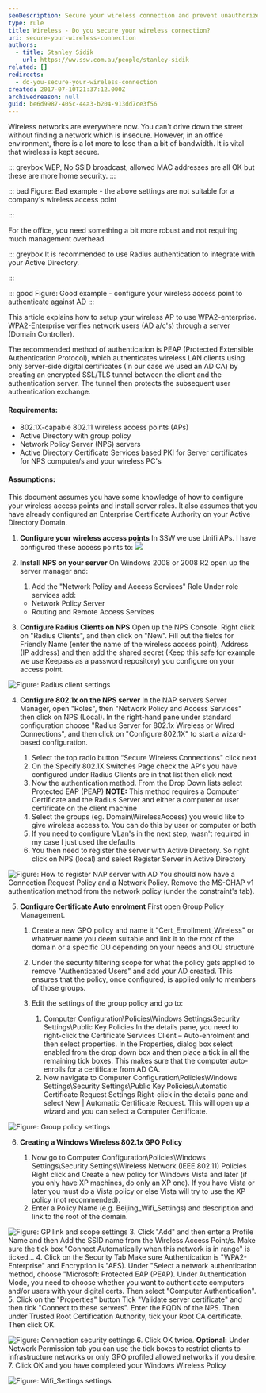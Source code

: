 ```yaml
---
seoDescription: Secure your wireless connection and prevent unauthorized access to your office network with WPA2-Enterprise authentication using Radius servers and Active Directory.
type: rule
title: Wireless - Do you secure your wireless connection?
uri: secure-your-wireless-connection
authors:
  - title: Stanley Sidik
    url: https://ww.ssw.com.au/people/stanley-sidik
related: []
redirects:
  - do-you-secure-your-wireless-connection
created: 2017-07-10T21:37:12.000Z
archivedreason: null
guid: be6d9987-405c-44a3-b204-913dd7ce3f56
---
```


Wireless networks are everywhere now. You can't drive down the street without finding a network which is insecure. However, in an office environment, there is a lot more to lose than a bit of bandwidth. It is vital that wireless is kept secure.

<!--endintro-->

::: greybox
WEP, No SSID broadcast, allowed MAC addresses are all OK but these are more home security.
:::

::: bad
Figure: Bad example - the above settings are not suitable for a company's wireless access point

:::

For the office, you need something a bit more robust and not requiring much management overhead.

::: greybox
It is recommended to use Radius authentication to integrate with your Active Directory.

:::

::: good
Figure: Good example - configure your wireless access point to authenticate against AD
:::

This article explains how to setup your wireless AP to use WPA2-enterprise. WPA2-Enterprise verifies network users (AD a/c's) through a server (Domain Controller).

The recommended method of authentication is PEAP (Protected Extensible Authentication Protocol), which authenticates wireless LAN clients using only server-side digital certificates (In our case we used an AD CA) by creating an encrypted SSL/TLS tunnel between the client and the authentication server. The tunnel then protects the subsequent user authentication exchange.

#### Requirements:

- 802.1X-capable 802.11 wireless access points (APs)
- Active Directory with group policy
- Network Policy Server (NPS) servers
- Active Directory Certificate Services based PKI for Server certificates for NPS computer/s and your wireless PC's

#### Assumptions:

This document assumes you have some knowledge of how to configure your wireless access points and install server roles. It also assumes that you have already configured an Enterprise Certificate Authority on your Active Directory Domain.

1. **Configure your wireless access points**
   In SSW we use Unifi APs. I have configured these access points to:
   ![](ubntuap-ac-lite.jpg)
2. **Install NPS on your server**
   On Windows 2008 or 2008 R2 open up the server manager and:

   1. Add the "Network Policy and Access Services" Role
      Under role services add:

   - Network Policy Server
   - Routing and Remote Access Services

3. **Configure Radius Clients on NPS**
   Open up the NPS Console. Right click on "Radius Clients", and then click on "New".
   Fill out the fields for Friendly Name (enter the name of the wireless access point), Address (IP address) and then add the shared secret (Keep this safe for example we use Keepass as a password repository) you configure on your access point.

![Figure: Radius client settings](NPS2.png)

4. **Configure 802.1x on the NPS server**
   In the NAP servers Server Manager, open "Roles", then "Network Policy and Access Services" then click on NPS (Local).
   In the right-hand pane under standard configuration choose "Radius Server for 802.1x Wireless or Wired Connections", and then click on "Configure 802.1X" to start a wizard-based configuration.

   1. Select the top radio button “Secure Wireless Connections" click next
   2. On the Specify 802.1X Switches Page check the AP's you have configured under Radius Clients are in that list then click next
   3. Now the authentication method. From the Drop Down lists select Protected EAP (PEAP)
      **NOTE:** This method requires a Computer Certificate and the Radius Server and either a computer or user certificate on the client machine
   4. Select the groups (eg. Domain\WirelessAccess) you would like to give wireless access to. You can do this by user or computer or both
   5. If you need to configure VLan's in the next step, wasn't required in my case I just used the defaults
   6. You then need to register the server with Active Directory. So right click on NPS (local) and select Register Server in Active Directory

![Figure: How to register NAP server with AD](NPS.png)
You should now have a Connection Request Policy and a Network Policy. Remove the MS-CHAP v1 authentication method from the network policy (under the constraint's tab).

5. **Configure Certificate Auto enrolment**
   First open Group Policy Management.

   1. Create a new GPO policy and name it "Cert_Enrollment_Wireless" or whatever name you deem suitable and link it to the root of the domain or a specific OU depending on your needs and OU structure
   2. Under the security filtering scope for what the policy gets applied to remove "Authenticated Users" and add your AD created. This ensures that the policy, once configured, is applied only to members of those groups.
   3. Edit the settings of the group policy and go to:

      1. Computer Configuration\Policies\Windows Settings\Security Settings\Public Key Policies
         In the details pane, you need to right-click the Certificate Services Client – Auto-enrolment and then select properties.
         In the Properties, dialog box select enabled from the drop down box and then place a tick in all the remaining tick boxes. This makes sure that the computer auto-enrolls for a certificate from AD CA.
      2. Now navigate to Computer Configuration\Policies\Windows Settings\Security Settings\Public Key Policies\Automatic Certificate Request Settings
         Right-click in the details pane and select New | Automatic Certificate Request.
         This will open up a wizard and you can select a Computer Certificate.

![Figure: Group policy settings](Cert4.png)

6. **Creating a Windows Wireless 802.1x GPO Policy**

   1. Now go to Computer Configuration\Policies\Windows Settings\Security Settings\Wireless Network (IEEE 802.11) Policies
      Right click and Create a new policy for Windows Vista and later (if you only have XP machines, do only an XP one). If you have Vista or later you must do a Vista policy or else Vista will try to use the XP policy (not recommended).
   2. Enter a Policy Name (e.g. Beijing_Wifi_Settings) and description and link to the root of the domain.

![Figure: GP link and scope settings](Cert3.png) 3. Click "Add" and then enter a Profile Name and then Add the SSID name from the Wireless Access Point/s. Make sure the tick box "Connect Automatically when this network is in range" is ticked... 4. Click on the Security Tab
Make sure Authentication is "WPA2-Enterprise" and Encryption is "AES).
Under "Select a network authentication method, choose "Microsoft: Protected EAP (PEAP).
Under Authentication Mode, you need to choose whether you want to authenticate computers and/or users with your digital certs. Then select "Computer Authentication". 5. Click on the "Properties" button
Tick "Validate server certificate" and then tick "Connect to these servers". Enter the FQDN of the NPS.
Then under Trusted Root Certification Authority, tick your Root CA certificate. Then click OK.

![Figure: Connection security settings](Cert2.png) 6. Click OK twice.
**Optional:** Under Network Permission tab you can use the tick boxes to restrict clients to infrastructure networks or only GPO profiled allowed networks if you desire. 7. Click OK and you have completed your Windows Wireless Policy

![Figure: Wifi_Settings settings](GPU.png)
